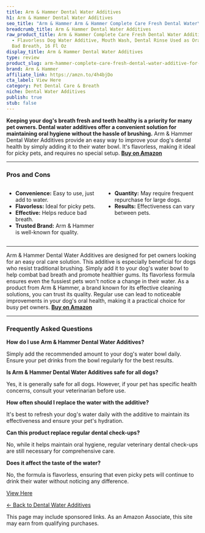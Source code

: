 ```yaml
---
title: Arm & Hammer Dental Water Additives
h1: Arm & Hammer Dental Water Additives
seo_title: "Arm & Hammer Arm & Hammer Complete Care Fresh Dental Water\u2026"
breadcrumb_title: Arm & Hammer Dental Water Additives
raw_product_title: Arm & Hammer Complete Care Fresh Dental Water Additive for Dogs
  - Flavorless Dog Water Additive, Mouth Wash, Dental Rinse Used as Oral Care for
  Bad Breath, 16 Fl Oz
display_title: Arm & Hammer Dental Water Additives
type: review
product_slug: arm-hammer-complete-care-fresh-dental-water-additive-for-dogs-flavorles-6cf73e79
brand: Arm & Hammer
affiliate_link: https://amzn.to/4h4bjDo
cta_label: View Here
category: Pet Dental Care & Breath
niche: Dental Water Additives
publish: true
stub: false
---
```


<div id="intro" class="full-width">
  <p><strong>Keeping your dog's breath fresh and teeth healthy is a priority for many pet owners. Dental water additives offer a convenient solution for maintaining oral hygiene without the hassle of brushing.</strong> Arm & Hammer Dental Water Additives provide an easy way to improve your dog's dental health by simply adding it to their water bowl. It's flavorless, making it ideal for picky pets, and requires no special setup. <a href="https://amzn.to/4h4bjDo" rel="nofollow sponsored noopener" target="_blank"><strong>Buy on Amazon</strong></a></p>
</div>

<hr />
<h3 id="pros-cons">Pros and Cons</h3>
<div class="pc-grid" style="display:grid;grid-template-columns:1fr 1fr;gap:16px;">
  <ul>
    <li><strong>Convenience:</strong> Easy to use, just add to water.</li>
    <li><strong>Flavorless:</strong> Ideal for picky pets.</li>
    <li><strong>Effective:</strong> Helps reduce bad breath.</li>
    <li><strong>Trusted Brand:</strong> Arm & Hammer is well-known for quality.</li>
  </ul>
  <ul>
    <li><strong>Quantity:</strong> May require frequent repurchase for large dogs.</li>
    <li><strong>Results:</strong> Effectiveness can vary between pets.</li>
  </ul>
</div>
<hr />

<div class="full-width">
  <p>Arm & Hammer Dental Water Additives are designed for pet owners looking for an easy oral care solution. This additive is especially beneficial for dogs who resist traditional brushing. Simply add it to your dog's water bowl to help combat bad breath and promote healthier gums. Its flavorless formula ensures even the fussiest pets won't notice a change in their water. As a product from Arm & Hammer, a brand known for its effective cleaning solutions, you can trust its quality. Regular use can lead to noticeable improvements in your dog's oral health, making it a practical choice for busy pet owners. <a href="https://amzn.to/4h4bjDo" rel="nofollow sponsored noopener" target="_blank"><strong>Buy on Amazon</strong></a></p>
</div>

<hr />
<h3 id="faqs">Frequently Asked Questions</h3>

<p><strong>How do I use Arm & Hammer Dental Water Additives?</strong></p>
<p>Simply add the recommended amount to your dog's water bowl daily. Ensure your pet drinks from the bowl regularly for the best results.</p>

<p><strong>Is Arm & Hammer Dental Water Additives safe for all dogs?</strong></p>
<p>Yes, it is generally safe for all dogs. However, if your pet has specific health concerns, consult your veterinarian before use.</p>

<p><strong>How often should I replace the water with the additive?</strong></p>
<p>It's best to refresh your dog's water daily with the additive to maintain its effectiveness and ensure your pet's hydration.</p>

<p><strong>Can this product replace regular dental check-ups?</strong></p>
<p>No, while it helps maintain oral hygiene, regular veterinary dental check-ups are still necessary for comprehensive care.</p>

<p><strong>Does it affect the taste of the water?</strong></p>
<p>No, the formula is flavorless, ensuring that even picky pets will continue to drink their water without noticing any difference.</p>
<p><a class="btn" href="https://amzn.to/4h4bjDo" target="_blank" rel="nofollow sponsored noopener">View Here</a></p>
<p><a href="/roundups/pet-dental-care-breath/dental-water-additives/">← Back to Dental Water Additives</a></p>
<aside class="disclosure">This page may include sponsored links. As an Amazon Associate, this site may earn from qualifying purchases.</aside>
